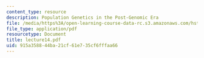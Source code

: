 ```yaml
---
content_type: resource
description: Population Genetics in the Post-Genomic Era
file: /media/https%3A/open-learning-course-data-rc.s3.amazonaws.com/hst-950j-medical-computing-spring-2003/915a358844ba21cf61e735cf6fffaa66_lecture14.pdf
file_type: application/pdf
resourcetype: Document
title: lecture14.pdf
uid: 915a3588-44ba-21cf-61e7-35cf6fffaa66
---
```

